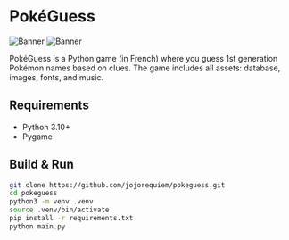 # PokéGuess

![Banner](assets/images/banner_1.png)
![Banner](assets/images/banner_2.png)

PokéGuess is a Python game (in French) where you guess 1st generation Pokémon names based on clues. The game includes all assets: database, images, fonts, and music.

## Requirements

- Python 3.10+
- Pygame

## Build & Run

```bash
git clone https://github.com/jojorequiem/pokeguess.git
cd pokeguess
python3 -m venv .venv
source .venv/bin/activate
pip install -r requirements.txt
python main.py
````


